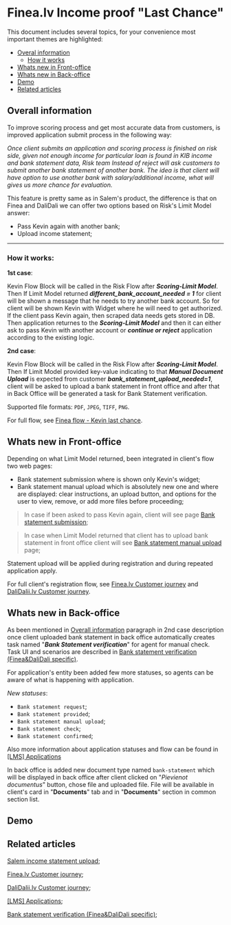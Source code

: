 # Finea.lv Income proof "Last Chance"
This document includes several topics, for your convenience most important themes are highlighted:
* [Overal information](#Overal-information)
	*  [How it works](#How-it-works)
* [Whats new in Front-office](#Whats-new-in-Front-office)
* [Whats new in Back-office](#Whats-new-in-Back-office)
* [Demo](#Demo)
* [Related articles](#Related-articles)

## Overall information 
<a id="Overal-information"></a>
To improve scoring process and get most accurate data from customers, is improved application submit process in the following way:

 *Once client submits an application and scoring process is finished on risk side, given not enough income for particular loan is found in KIB income and bank statement data, Risk team Instead of reject will ask customers to submit another bank statement of another bank. The idea is that client will have option to use another bank with salary/additional income, what will gives us more chance for evaluation.*

This feature is pretty same as in Salem's product, the difference is that on Finea and DaliDali we can offer two options based on Risk's Limit Model answer:
* Pass Kevin again with another bank;
* Upload income statement;
---
### How it works:
<a id="How-it-works"></a>

**1st case**:

Kevin Flow Block will be called in the Risk Flow after  ***Scoring-Limit Model***. Then If  Limit Model returned  ***different_bank_account_needed = 1*** for client will be shown a message that he needs to try another bank account. So for client will be shown Kevin with Widget where he will need to get authorized. If the client pass Kevin again, then scraped data needs gets stored in DB. Then application returnes to the ***Scoring-Limit Model*** and then it can either ask to pass Kevin with another account or ***continue or reject*** application according to the existing logic.

**2nd case**:

Kevin Flow Block will be called in the Risk Flow after  ***Scoring-Limit Model***. Then If Limit Model provided  key-value indicating to that ***Manual Document Upload*** is expected from customer ***bank_statement_upload_needed=1***, client will be asked to upload a bank statement in front office and after that in Back Office will be generated a task for Bank Statement verification.

Supported file formats: `PDF`, `JPEG`, `TIFF`, `PNG`.

For full flow, see [Finea flow - Kevin last chance](https://wiki.sunfinance.group/display/RT/v1.1+Finea+Flow+-+Kevin+Last+Chance).


## Whats new in Front-office
<a id="Whats-new-in-Front-office"></a>

Depending on what Limit Model returned, been integrated in client's flow two web pages: 
* Bank statement submission where is shown only Kevin's widget;
*  Bank statement manual upload which is absolutely new one and where are displayed: clear instructions, an upload button, and options for the user to view, remove, or add more files before proceeding;
> In case if been asked to pass Kevin again, client will see page [Bank statement submission](https://wiki.sunfinance.group/display/RD/Finea+flow?preview=/465422100/530200208/Screenshot%202024-07-16%20at%2011.01.18.png#4654221003060912956e645c98a8c2e9a9edc2223);

> In case when Limit Model returned that client has to upload bank statement in front office client will see [Bank statement manual upload](https://wiki.sunfinance.group/display/RD/Finea+flow?preview=/465422100/530200208/Screenshot%202024-07-16%20at%2011.01.18.png#4654221003060912956e645c98a8c2e9a9edc2223) page;

Statement upload will be applied during registration and during repeated application apply.

For full client's registration flow, see [Finea.lv Customer journey](https://wiki.sunfinance.group/display/countries/Finea.lv+Customer+Journey) and [DaliDalii.lv Customer journey](https://wiki.sunfinance.group/display/countries/DaliDali.lv+Customer+journey).

## Whats new in Back-office
<a id="Whats-new-in-Back-office"></a>

As been mentioned in [Overall information](#Overal-information) paragraph in 2nd case description once client uploaded bank statement in back office automatically creates task named "***Bank Statement verification***" for agent for manual check. Task UI and scenarios are described in [Bank statement verification (Finea&DaliDali specific)](https://wiki.sunfinance.group/display/countries/%5BLMS%5D+Applications#id-%5BLMS%5DApplications-Applicationstatuses.).

For application's entity been added few more statuses, so agents can be aware of what is happening with application. 

*New statuses*:
* `Bank statement request`;
* `Bank statement provided`;
* `Bank statement manual upload`;
* `Bank statement check`;
* `Bank statement confirmed`;

Also more information about application statuses and flow can be found in [[LMS] Applications](https://wiki.sunfinance.group/display/countries/%5BLMS%5D+Applications#id-%5BLMS%5DApplications-Applicationstatuses.)



In back office is added new document type named  `bank-statement`  which will be displayed in back office after client clicked on "*Pievienot documentus*" button, chose file and uploaded file. File will be available in client's card in "**Documents**" tab and in "**Documents**" section in common section list.

## Demo
<a id="Demo"></a>


## Related articles
<a id="Related-articles"></a>

[Salem income statement upload](https://wiki.sunfinance.group/pages/viewpage.action?spaceKey=countries&title=Salem.kz+Income+statement+upload);

[Finea.lv Customer journey](https://wiki.sunfinance.group/display/countries/Finea.lv+Customer+Journey);

[DaliDalii.lv Customer journey](https://wiki.sunfinance.group/display/countries/DaliDali.lv+Customer+journey);

[[LMS] Applications](https://wiki.sunfinance.group/display/countries/%5BLMS%5D+Applications#id-%5BLMS%5DApplications-Applicationstatuses.);

[Bank statement verification (Finea&DaliDali specific)](https://wiki.sunfinance.group/display/countries/%5BLMS%5D+Applications#id-%5BLMS%5DApplications-Applicationstatuses.);
